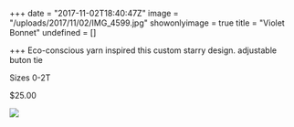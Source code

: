 +++
date = "2017-11-02T18:40:47Z"
image = "/uploads/2017/11/02/IMG_4599.jpg"
showonlyimage = true
title = "Violet Bonnet"
undefined = []

+++
Eco-conscious yarn inspired this custom starry design. adjustable buton tie

Sizes 0-2T

$25.00

![](/uploads/2017/11/02/IMG_4599.jpg)